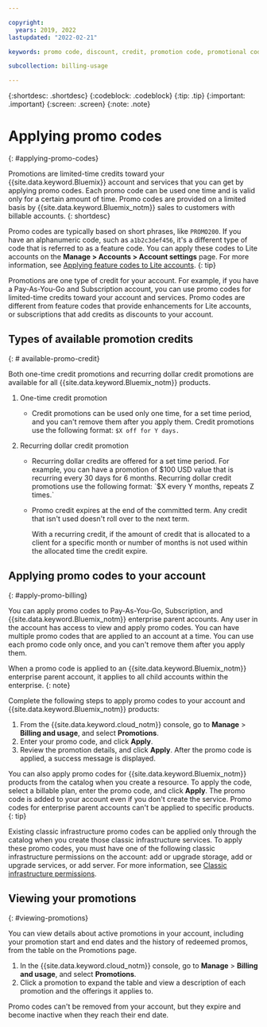 ```yaml
---

copyright:
  years: 2019, 2022
lastupdated: "2022-02-21"

keywords: promo code, discount, credit, promotion code, promotional code, redeem promos

subcollection: billing-usage

---
```


{:shortdesc: .shortdesc}
{:codeblock: .codeblock}
{:tip: .tip}
{:important: .important}
{:screen: .screen}
{:note: .note}

# Applying promo codes
{: #applying-promo-codes}

Promotions are limited-time credits toward your {{site.data.keyword.Bluemix}} account and services that you can get by applying promo codes. Each promo code can be used one time and is valid only for a certain amount of time. Promo codes are provided on a limited basis by {{site.data.keyword.Bluemix_notm}} sales to customers with billable accounts. 
{: shortdesc} 

Promo codes are typically based on short phrases, like `PROMO200`. If you have an alphanumeric code, such as `a1b2c3def456`, it's a different type of code that is referred to as a feature code. You can apply these codes to Lite accounts on the **Manage > Accounts > Account settings** page. For more information, see [Applying feature codes to Lite accounts](/docs/account?topic=account-codes). 
{: tip}

Promotions are one type of credit for your account. For example, if you have a Pay-As-You-Go and Subscription account, you can use promo codes for limited-time credits toward your account and services. Promo codes are different from feature codes that provide enhancements for Lite accounts, or subscriptions that add credits as discounts to your account.

## Types of available promotion credits
{: # available-promo-credit}

Both one-time credit promotions and recurring dollar credit promotions are available for all {{site.data.keyword.Bluemix_notm}} products. 

1. One-time credit promotion 
    * Credit promotions can be used only one time, for a set time period, and you can't remove them after you apply them. Credit promotions use the following format: `$X off for Y days.` 

2. Recurring dollar credit promotion
    * Recurring dollar credits are offered for a set time period. For example, you can have a promotion of $100 USD value that is recurring every 30 days for 6 months. Recurring dollar credit promotions use the following format: `$X every Y months, repeats Z times.` 
    * Promo credit expires at the end of the committed term. Any credit that isn't used doesn't roll over to the next term.

        With a recurring credit, if the amount of credit that is allocated to a client for a specific month or number of months is not used within the allocated time the credit expire. 

## Applying promo codes to your account
{: #apply-promo-billing}

You can apply promo codes to Pay-As-You-Go, Subscription, and {{site.data.keyword.Bluemix_notm}} enterprise parent accounts. Any user in the account has access to view and apply promo codes. You can have multiple promo codes that are applied to an account at a time. You can use each promo code only once, and you can't remove them after you apply them.

When a promo code is applied to an {{site.data.keyword.Bluemix_notm}} enterprise parent account, it applies to all child accounts within the enterprise. 
{: note}

Complete the following steps to apply promo codes to your account and {{site.data.keyword.Bluemix_notm}} products:  

1. From the {{site.data.keyword.cloud_notm}} console, go to **Manage** > **Billing and usage**, and select **Promotions**. 
1. Enter your promo code, and click **Apply**. 
1. Review the promotion details, and click **Apply**. After the promo code is applied, a success message is displayed.

You can also apply promo codes for {{site.data.keyword.Bluemix_notm}} products from the catalog when you create a resource. To apply the code, select a billable plan, enter the promo code, and click **Apply**. The promo code is added to your account even if you don't create the service. Promo codes for enterprise parent accounts can't be applied to specific products. 
{: tip}

Existing classic infrastructure promo codes can be applied only through the catalog when you create those classic infrastructure services. To apply these promo codes, you must have one of the following classic infrastructure permissions on the account: add or upgrade storage, add or upgrade services, or add server. For more information, see [Classic infrastructure permissions](/docs/account?topic=account-infrapermission). 

## Viewing your promotions
{: #viewing-promotions}

You can view details about active promotions in your account, including your promotion start and end dates and the history of redeemed promos, from the table on the Promotions page. 

1. In the {{site.data.keyword.cloud_notm}} console, go to **Manage** > **Billing and usage**, and select **Promotions**. 
1. Click a promotion to expand the table and view a description of each promotion and the offerings it applies to.

Promo codes can't be removed from your account, but they expire and become inactive when they reach their end date.

